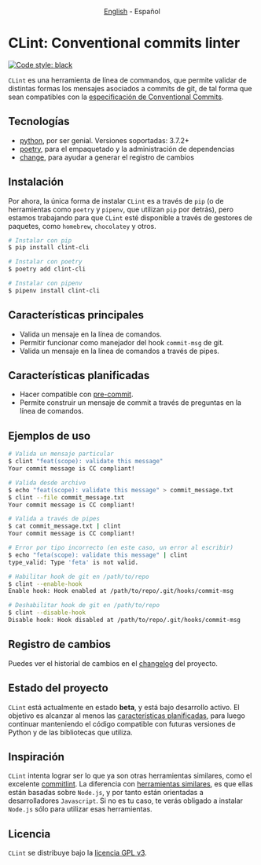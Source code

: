 <p align="center">
    <a href="README.md">English</a> - Español
</p>

# CLint: Conventional commits linter

[![Code style: black](https://img.shields.io/badge/code%20style-black-000000.svg)](https://github.com/psf/black)

`CLint` es una herramienta de línea de commandos, que permite validar de distintas formas los mensajes asociados a
commits de git, de tal forma que sean compatibles con
la [especificación de Conventional Commits](https://www.conventionalcommits.org/en/v1.0.0/#specification).

## Tecnologías

- [python](https://www.python.org/), por ser genial. Versiones soportadas: 3.7.2+
- [poetry](https://python-poetry.org/), para el empaquetado y la administración de dependencias
- [change](https://github.com/adamtabrams/change), para ayudar a generar el registro de cambios

## Instalación

Por ahora, la única forma de instalar `CLint` es a través de `pip` (o de herramientas como `poetry` y `pipenv`, que
utilizan `pip` por detrás), pero estamos trabajando para que `CLint` esté disponible a través de gestores de paquetes,
como `homebrew`, `chocolatey` y otros.

```sh
# Instalar con pip
$ pip install clint-cli

# Instalar con poetry
$ poetry add clint-cli

# Instalar con pipenv
$ pipenv install clint-cli
```

## Características principales

- Valida un mensaje en la línea de comandos.
- Permitir funcionar como manejador del hook `commit-msg` de git.
- Valida un mensaje en la línea de comandos a través de pipes.

## Características planificadas

- Hacer compatible con [pre-commit](https://pre-commit.com/).
- Permite construir un mensaje de commit a través de preguntas en la línea de comandos.

## Ejemplos de uso

```sh
# Valida un mensaje particular
$ clint "feat(scope): validate this message"
Your commit message is CC compliant!
```

```sh
# Valida desde archivo
$ echo "feat(scope): validate this message" > commit_message.txt
$ clint --file commit_message.txt
Your commit message is CC compliant!
```

```sh
# Valida a través de pipes
$ cat commit_message.txt | clint
Your commit message is CC compliant!
```

```sh
# Error por tipo incorrecto (en este caso, un error al escribir)
$ echo "feta(scope): validate this message" | clint
type_valid: Type 'feta' is not valid.
```

```sh
# Habilitar hook de git en /path/to/repo
$ clint --enable-hook
Enable hook: Hook enabled at /path/to/repo/.git/hooks/commit-msg
```

```sh
# Deshabilitar hook de git en /path/to/repo
$ clint --disable-hook
Disable hook: Hook disabled at /path/to/repo/.git/hooks/commit-msg
```

## Registro de cambios

Puedes ver el historial de cambios en el [changelog](../CHANGELOG.md) del proyecto.

## Estado del proyecto

`CLint` está actualmente en estado **beta**, y está bajo desarrollo activo. El objetivo es alcanzar al menos
las [características planificadas](#caractersticas-planificadas), para luego continuar manteniendo el código compatible
con futuras versiones de Python y de las bibliotecas que utiliza.

## Inspiración

`CLint` intenta lograr ser lo que ya son otras herramientas similares, como el
excelente [commitlint](https://github.com/conventional-changelog/commitlint). La diferencia
con [herramientas similares](https://www.conventionalcommits.org/en/about/#tooling-for-conventional-commits),
es que ellas están basadas sobre `Node.js`, y por tanto están orientadas a desarrolladores `Javascript`. Si no es tu
caso, te verás obligado a instalar `Node.js` sólo para utilizar esas herramientas.

## Licencia

`CLint` se distribuye bajo la [licencia GPL v3](../COPYING).
